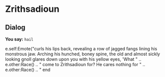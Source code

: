# Zrithsadioun
## Dialog

**You say:** `hail`



e.self:Emote("curls his lips back, revealing a row of jagged fangs lining his monstrous jaw. Arching his hunched, boney spine, the old and almost sickly looking gnoll glares down upon you with his yellow eyes, 'What " .. e.other:Race() .. " come to Zrithsadioun for? He cares nothing for " .. e.other:Race() .. " 
end

